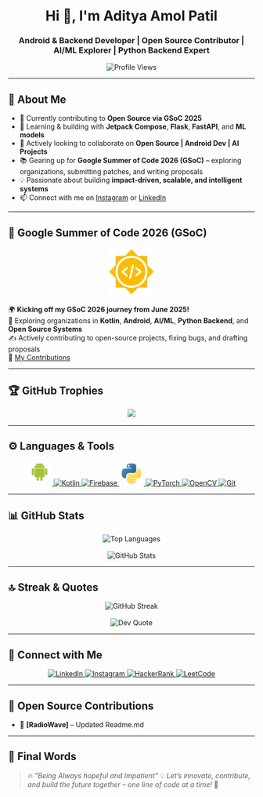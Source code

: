 <h1 align="center">Hi 👋, I'm Aditya Amol Patil</h1>
<h3 align="center">Android & Backend Developer | Open Source Contributor | AI/ML Explorer | Python Backend Expert</h3>

<p align="center">
  <img src="https://komarev.com/ghpvc/?username=Aditya948351&label=Profile%20views&color=0e75b6&style=flat" alt="Profile Views" />
</p>

---

## 🚀 About Me
- 🔭 Currently contributing to **Open Source via GSoC 2025**
- 🌱 Learning & building with **Jetpack Compose**, **Flask**, **FastAPI**, and **ML models**
- 👯 Actively looking to collaborate on **Open Source | Android Dev | AI Projects**
- 📚 Gearing up for **Google Summer of Code 2026 (GSoC)** – exploring organizations, submitting patches, and writing proposals
- 💡 Passionate about building **impact-driven, scalable, and intelligent systems**
- 📫 Connect with me on [Instagram](https://www.instagram.com/aditya516227?igsh=MXQ4MjJ6NnR6Z241Ng==) or [LinkedIn](https://linkedin.com/in/aditya-patil-a7743a292)

---

## 🏁 Google Summer of Code 2026 (GSoC)

<p align="center">
  <img src="https://raw.githubusercontent.com/Aditya948351/Hosting/refs/heads/main/GSoC-icon.svg.png" alt="GSoC Logo" width="100" />
</p>

🌍 **Kicking off my GSoC 2026 journey from June 2025!**  
🧩 Exploring organizations in **Kotlin**, **Android**, **AI/ML**, **Python Backend**, and **Open Source Systems**  
✍️ Actively contributing to open-source projects, fixing bugs, and drafting proposals  
🔗 [My Contributions](https://github.com/Aditya948351?tab=repositories)

---

## 🏆 GitHub Trophies

<p align="center">
  <img src="https://github-profile-trophy.vercel.app/?username=Aditya948351&theme=radical&no-frame=false&no-bg=false&margin-w=4"/>
</p>

---

## ⚙️ Languages & Tools

<p align="center">
  <a href="https://developer.android.com" target="_blank">
    <img src="https://raw.githubusercontent.com/devicons/devicon/master/icons/android/android-original-wordmark.svg" alt="Android" width="50" height="50"/> 
  </a>
  <a href="https://kotlinlang.org" target="_blank">
    <img src="https://www.vectorlogo.zone/logos/kotlinlang/kotlinlang-icon.svg" alt="Kotlin" width="50" height="50"/> 
  </a>
  <a href="https://firebase.google.com/" target="_blank">
    <img src="https://www.vectorlogo.zone/logos/firebase/firebase-icon.svg" alt="Firebase" width="50" height="50"/> 
  </a>
  <a href="https://www.python.org" target="_blank">
    <img src="https://raw.githubusercontent.com/devicons/devicon/master/icons/python/python-original.svg" alt="Python" width="50" height="50"/> 
  </a>
  <a href="https://pytorch.org/" target="_blank">
    <img src="https://www.vectorlogo.zone/logos/pytorch/pytorch-icon.svg" alt="PyTorch" width="50" height="50"/> 
  </a>
  <a href="https://opencv.org/" target="_blank">
    <img src="https://www.vectorlogo.zone/logos/opencv/opencv-icon.svg" alt="OpenCV" width="50" height="50"/> 
  </a>
  <a href="https://git-scm.com/" target="_blank">
    <img src="https://www.vectorlogo.zone/logos/git-scm/git-scm-icon.svg" alt="Git" width="50" height="50"/> 
  </a>
</p>

---

## 📊 GitHub Stats

<div align="center">
  <img src="https://github-readme-stats-sigma-five.vercel.app/api/top-langs/?username=Aditya948351&layout=compact&theme=dark" alt="Top Languages" />
  <br><br>
  <img src="https://github-readme-stats-sigma-five.vercel.app/api?username=Aditya948351&show_icons=true&theme=dark" alt="GitHub Stats" />
</div>

---

## 🔝 Streak & Quotes

<div align="center">
  <img src="https://github-readme-streak-stats.herokuapp.com/?user=Aditya948351&theme=dracula" alt="GitHub Streak" />
  <br><br>
  <img src="https://quotes-github-readme.vercel.app/api?type=vertical&theme=merko" alt="Dev Quote" />
</div>

---

## 🔗 Connect with Me

<p align="center">
  <a href="https://linkedin.com/in/aditya-patil-a7743a292" target="_blank">
    <img src="https://raw.githubusercontent.com/rahuldkjain/github-profile-readme-generator/master/src/images/icons/Social/linked-in-alt.svg" alt="LinkedIn" height="40" width="40"/>
  </a>
  <a href="https://instagram.com/aditya516227" target="_blank">
    <img src="https://raw.githubusercontent.com/rahuldkjain/github-profile-readme-generator/master/src/images/icons/Social/instagram.svg" alt="Instagram" height="40" width="40"/>
  </a>
  <a href="https://www.hackerrank.com/ap8548328" target="_blank">
    <img src="https://raw.githubusercontent.com/rahuldkjain/github-profile-readme-generator/master/src/images/icons/Social/hackerrank.svg" alt="HackerRank" height="40" width="40"/>
  </a>
  <a href="https://www.leetcode.com/adityapatil8793" target="_blank">
    <img src="https://raw.githubusercontent.com/rahuldkjain/github-profile-readme-generator/master/src/images/icons/Social/leet-code.svg" alt="LeetCode" height="40" width="40"/>
  </a>
</p>

---

## 💼 Open Source Contributions

- 🔧 **[RadioWave]** – Updated Readme.md 

---

## 🧠 Final Words

> 🔥 *"Being Always hopeful and Impatient"* 
> 💡 *Let’s innovate, contribute, and build the future together – one line of code at a time!* 🚀
